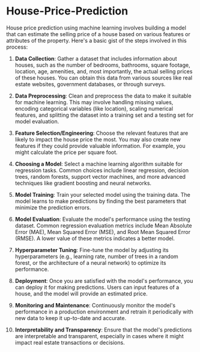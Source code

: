 # House-Price-Prediction

House price prediction using machine learning involves building a model that can estimate the selling price of a house based on various features or attributes of the property. Here's a basic gist of the steps involved in this process:

1. **Data Collection**: Gather a dataset that includes information about houses, such as the number of bedrooms, bathrooms, square footage, location, age, amenities, and, most importantly, the actual selling prices of these houses. You can obtain this data from various sources like real estate websites, government databases, or through surveys.

2. **Data Preprocessing**: Clean and preprocess the data to make it suitable for machine learning. This may involve handling missing values, encoding categorical variables (like location), scaling numerical features, and splitting the dataset into a training set and a testing set for model evaluation.

3. **Feature Selection/Engineering**: Choose the relevant features that are likely to impact the house price the most. You may also create new features if they could provide valuable information. For example, you might calculate the price per square foot.

4. **Choosing a Model**: Select a machine learning algorithm suitable for regression tasks. Common choices include linear regression, decision trees, random forests, support vector machines, and more advanced techniques like gradient boosting and neural networks.

5. **Model Training**: Train your selected model using the training data. The model learns to make predictions by finding the best parameters that minimize the prediction errors.

6. **Model Evaluation**: Evaluate the model's performance using the testing dataset. Common regression evaluation metrics include Mean Absolute Error (MAE), Mean Squared Error (MSE), and Root Mean Squared Error (RMSE). A lower value of these metrics indicates a better model.

7. **Hyperparameter Tuning**: Fine-tune the model by adjusting its hyperparameters (e.g., learning rate, number of trees in a random forest, or the architecture of a neural network) to optimize its performance.

8. **Deployment**: Once you are satisfied with the model's performance, you can deploy it for making predictions. Users can input features of a house, and the model will provide an estimated price.

9. **Monitoring and Maintenance**: Continuously monitor the model's performance in a production environment and retrain it periodically with new data to keep it up-to-date and accurate.

10. **Interpretability and Transparency**: Ensure that the model's predictions are interpretable and transparent, especially in cases where it might impact real estate transactions or decisions.
